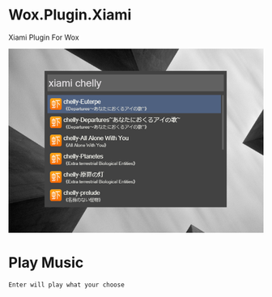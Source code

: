 Wox.Plugin.Xiami
================

Xiami Plugin For Wox

![](https://github.com/harry159821/Wox.Plugin.Xiami/raw/master/Xiami.png)

Play Music
================
	Enter will play what your choose